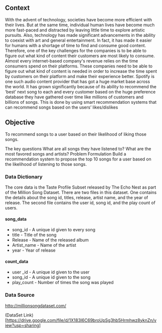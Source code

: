## Context
With the advent of technology, societies have become more efficient with their lives. But at the same time, individual human lives have become much more fast-paced and distracted by leaving little time to explore artistic pursuits. Also, technology has made significant advancements in the ability to coexist with art and general entertainment. In fact, it has made it easier for humans with a shortage of time to find and consume good content. Therefore, one of the key challenges for the companies is to be able to figure out what kind of content their customers are most likely to consume. Almost every internet-based company's revenue relies on the time consumers spend on their platforms. These companies need to be able to figure out what kind of content is needed in order to increase the time spent by customers on their platform and make their experience better. Spotify is one such audio content provider that has got a huge market base across the world. It has grown significantly because of its ability to recommend the ‘best’ next song to each and every customer based on the huge preference database they have gathered over time like millions of customers and billions of songs. This is done by using smart recommendation systems that can recommend songs based on the users’ likes/dislikes

## Objective
To recommend songs to a user based on their likelihood of liking those songs.

The key questions
What are all songs they have listened to?
What are the most favored songs and artists?
Problem Formulation
Build a recommendation system to propose the top 10 songs for a user based on the likelihood of listening to those songs.

### Data Dictionary
The core data is the Taste Profile Subset released by The Echo Nest as part of the Million Song Dataset. There are two files in this dataset. One contains the details about the song id, titles, release, artist name, and the year of release. The second file contains the user id, song id, and the play count of users.

#### song_data

- song_id - A unique id given to every song
- title - Title of the song
- Release - Name of the released album
- Artist_name - Name of the artist
- year - Year of release

#### count_data

- user _id - A unique id given to the user
- song_id - A unique id given to the song
- play_count - Number of times the song was played


### Data Source
http://millionsongdataset.com/





(DataSet Link)[https://drive.google.com/file/d/1X183I6C69broUpSg3hb5Hrmhwz8yknZn/view?usp=sharing]